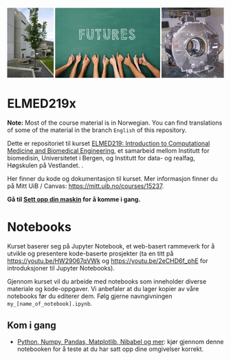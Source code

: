 ![ELMED219 image](./assets/course_image.png)

# ELMED219x

**Note:** Most of the course material is in Norwegian. You can find translations of some of the material in the branch `English` of this repository.

Dette er repositoriet til kurset [ELMED219: Introduction to Computational Medicine and Biomedical Engineering](https://www.uib.no/emne/ELMED219), et samarbeid mellom Institutt for biomedisin, Universitetet i Bergen, og Institutt for data- og realfag, Høgskulen på Vestlandet. . 

Her finner du kode og dokumentasjon til kurset. Mer informasjon finner du på Mitt UiB / Canvas: https://mitt.uib.no/courses/15237.

**Gå til [Sett opp din maskin](setup.md) for å komme i gang.**



# Notebooks
Kurset baserer seg på Jupyter Notebook, et web-basert rammeverk for å utvikle og presentere kode-baserte prosjekter (ta en titt på https://youtu.be/HW29067qVWk og https://youtu.be/2eCHD6f_phE for introduksjoner til Jupyter Notebooks). 

Gjennom kurset vil du arbeide med notebooks som inneholder diverse materiale og kode-oppgaver. Vi anbefaler at du lager kopier av våre notebooks før du editerer dem. Følg gjerne navngivningen `my_[name_of_notebook].ipynb`. 


## Kom i gang
* [Python, Numpy, Pandas, Matplotlib, Nibabel og mer](notebooks/0.0-test.ipynb): kjør gjennom denne notebooken for å teste at du har satt opp dine omgivelser korrekt.

